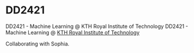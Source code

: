 # DD2421
DD2421 - Machine Learning @ KTH Royal Institute of Technology
DD2421 - Machine Learning @ [KTH Royal Institute of Technology](https://www.kth.se/en)

Collaborating with Sophia.
